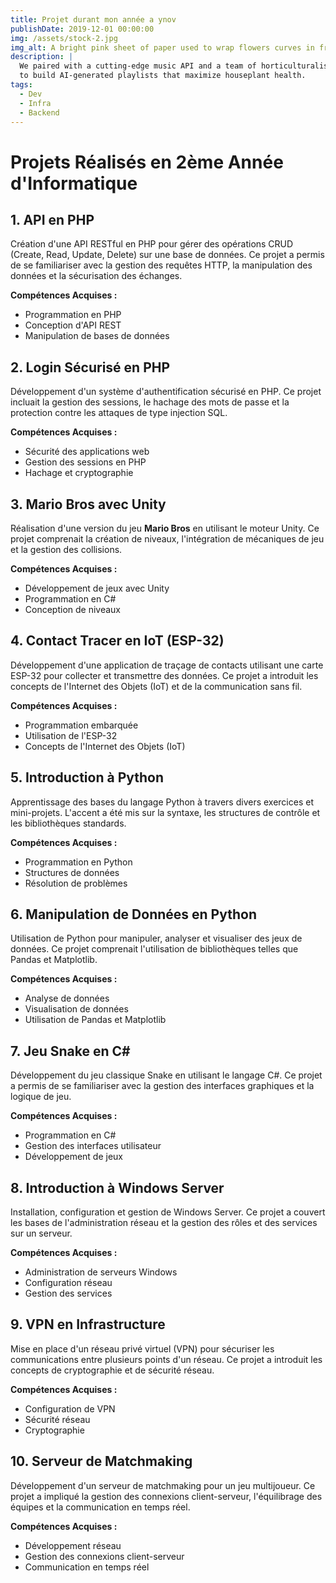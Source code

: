 ```yaml
---
title: Projet durant mon année a ynov
publishDate: 2019-12-01 00:00:00
img: /assets/stock-2.jpg
img_alt: A bright pink sheet of paper used to wrap flowers curves in front of rich blue background
description: |
  We paired with a cutting-edge music API and a team of horticulturalists
  to build AI-generated playlists that maximize houseplant health.
tags:
  - Dev
  - Infra
  - Backend
---
```


# Projets Réalisés en 2ème Année d'Informatique

## 1. API en PHP
Création d'une API RESTful en PHP pour gérer des opérations CRUD (Create, Read, Update, Delete) sur une base de données. Ce projet a permis de se familiariser avec la gestion des requêtes HTTP, la manipulation des données et la sécurisation des échanges.

**Compétences Acquises :**
- Programmation en PHP
- Conception d'API REST
- Manipulation de bases de données

## 2. Login Sécurisé en PHP
Développement d'un système d'authentification sécurisé en PHP. Ce projet incluait la gestion des sessions, le hachage des mots de passe et la protection contre les attaques de type injection SQL.

**Compétences Acquises :**
- Sécurité des applications web
- Gestion des sessions en PHP
- Hachage et cryptographie

## 3. Mario Bros avec Unity
Réalisation d'une version du jeu **Mario Bros** en utilisant le moteur Unity. Ce projet comprenait la création de niveaux, l'intégration de mécaniques de jeu et la gestion des collisions.

**Compétences Acquises :**
- Développement de jeux avec Unity
- Programmation en C#
- Conception de niveaux

## 4. Contact Tracer en IoT (ESP-32)
Développement d'une application de traçage de contacts utilisant une carte ESP-32 pour collecter et transmettre des données. Ce projet a introduit les concepts de l'Internet des Objets (IoT) et de la communication sans fil.

**Compétences Acquises :**
- Programmation embarquée
- Utilisation de l'ESP-32
- Concepts de l'Internet des Objets (IoT)

## 5. Introduction à Python
Apprentissage des bases du langage Python à travers divers exercices et mini-projets. L'accent a été mis sur la syntaxe, les structures de contrôle et les bibliothèques standards.

**Compétences Acquises :**
- Programmation en Python
- Structures de données
- Résolution de problèmes

## 6. Manipulation de Données en Python
Utilisation de Python pour manipuler, analyser et visualiser des jeux de données. Ce projet comprenait l'utilisation de bibliothèques telles que Pandas et Matplotlib.

**Compétences Acquises :**
- Analyse de données
- Visualisation de données
- Utilisation de Pandas et Matplotlib

## 7. Jeu Snake en C#
Développement du jeu classique Snake en utilisant le langage C#. Ce projet a permis de se familiariser avec la gestion des interfaces graphiques et la logique de jeu.

**Compétences Acquises :**
- Programmation en C#
- Gestion des interfaces utilisateur
- Développement de jeux

## 8. Introduction à Windows Server
Installation, configuration et gestion de Windows Server. Ce projet a couvert les bases de l'administration réseau et la gestion des rôles et des services sur un serveur.

**Compétences Acquises :**
- Administration de serveurs Windows
- Configuration réseau
- Gestion des services

## 9. VPN en Infrastructure
Mise en place d'un réseau privé virtuel (VPN) pour sécuriser les communications entre plusieurs points d'un réseau. Ce projet a introduit les concepts de cryptographie et de sécurité réseau.

**Compétences Acquises :**
- Configuration de VPN
- Sécurité réseau
- Cryptographie

## 10. Serveur de Matchmaking
Développement d'un serveur de matchmaking pour un jeu multijoueur. Ce projet a impliqué la gestion des connexions client-serveur, l'équilibrage des équipes et la communication en temps réel.

**Compétences Acquises :**
- Développement réseau
- Gestion des connexions client-serveur
- Communication en temps réel




